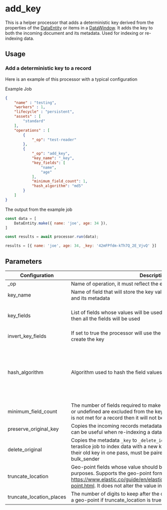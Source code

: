 # add_key

This is a helper processor that adds a deterministic key derived from the properties of the [DataEntity](https://terascope.github.io/teraslice/docs/packages/utils/api/classes/dataentity) or items in a [DataWindow](../entity/data-window.md).  It adds the key to both the incoming document and its metadata. Used for indexing or re-indexing data. 


## Usage

### Add a deterministic key to a record
Here is an example of this processor with a typical configuration

Example Job

```json
{
    "name" : "testing",
    "workers" : 1,
    "lifecycle" : "persistent",
    "assets" : [
        "standard"
    ],
    "operations" : [
        {
            "_op": "test-reader"
        },
        {
            "_op": "add_key",
            "key_name": "_key",
            "key_fields": [
                "name",
                "age"
            ],
            "minimum_field_count": 1,
            "hash_algorithm": "md5"
        }
    ]
}
```

The output from the example job

```javascript
const data = [
    DataEntity.make({ name: 'joe', age: 34 }),
]

const results = await processor.run(data);

results = [{ name: 'joe', age: 34, _key: '42mFPfdm-kTh7Q_2E_VjvQ' }]
```


## Parameters

| Configuration | Description | Type |  Notes |
| ------------- | ----------- | ---- | ------ |
| _op | Name of operation, it must reflect the exact name of the file | String | required |
| key_name | Name of field that will store the key value, this applies to the document and its metadata | String | defaults to `_key` |
| key_fields | List of fields whose values will be used to create the key, if left blank then all the fields will be used | Array of Strings | defaults to an empty array |
| invert_key_fields | If set to true the processor will use the fields not listed in `key_fields` to create the key | Boolean | defaults to `false` |
| hash_algorithm | Algorithm used to hash the field values | Valid options md4, md5, sha1, sha256, sha512, and whirlpool | defaults to `md5` |
| minimum_field_count | The number of fields required to make the key. Fields that are empty or undefined are excluded from the key values. If the minimum count is not met for a record then it will not be returned by the processor | Number | defaults to `0` |
| preserve_original_key | Copies the incoming records metadata `_key` value to `_original_key`, can be useful when re-indexing a data set | Boolean | defaults to `false` |
| delete_original | Copies the metadata `_key` to `_delete_id` in the metadata.  This allows a teraslice job to index data with a new key while deleting records by their old key in one pass, must be paired with the elasticsearch-assets bulk_sender | Boolean | defaults to `false` |
| truncate_location | Geo-point fields whose value should be truncated for keying purposes.  Supports the geo-point formats listed here https://www.elastic.co/guide/en/elasticsearch/reference/current/geo-point.html. It does not alter the value in the incoming document | String Array | defaults to an empty array | 
| truncate_location_places | The number of digits to keep after the decimal for the lat, lon values of a geo-point if truncate_location is true | Number | defaults to `4` | 
